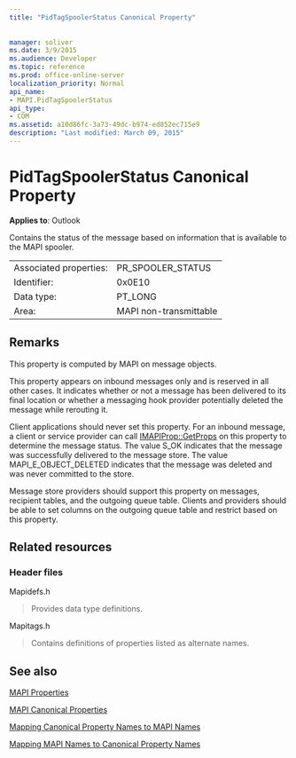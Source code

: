 ```yaml
---
title: "PidTagSpoolerStatus Canonical Property"
 
 
manager: soliver
ms.date: 3/9/2015
ms.audience: Developer
ms.topic: reference
ms.prod: office-online-server
localization_priority: Normal
api_name:
- MAPI.PidTagSpoolerStatus
api_type:
- COM
ms.assetid: a10d86fc-3a73-49dc-b974-ed852ec715e9
description: "Last modified: March 09, 2015"
---
```


# PidTagSpoolerStatus Canonical Property

  
  
**Applies to**: Outlook 
  
Contains the status of the message based on information that is available to the MAPI spooler.
  
|||
|:-----|:-----|
|Associated properties:  <br/> |PR_SPOOLER_STATUS  <br/> |
|Identifier:  <br/> |0x0E10  <br/> |
|Data type:  <br/> |PT_LONG  <br/> |
|Area:  <br/> |MAPI non-transmittable  <br/> |
   
## Remarks

This property is computed by MAPI on message objects.
  
This property appears on inbound messages only and is reserved in all other cases. It indicates whether or not a message has been delivered to its final location or whether a messaging hook provider potentially deleted the message while rerouting it.
  
Client applications should never set this property. For an inbound message, a client or service provider can call [IMAPIProp::GetProps](imapiprop-getprops.md) on this property to determine the message status. The value S_OK indicates that the message was successfully delivered to the message store. The value MAPI_E_OBJECT_DELETED indicates that the message was deleted and was never committed to the store. 
  
Message store providers should support this property on messages, recipient tables, and the outgoing queue table. Clients and providers should be able to set columns on the outgoing queue table and restrict based on this property.
  
## Related resources

### Header files

Mapidefs.h
  
> Provides data type definitions.
    
Mapitags.h
  
> Contains definitions of properties listed as alternate names.
    
## See also



[MAPI Properties](mapi-properties.md)
  
[MAPI Canonical Properties](mapi-canonical-properties.md)
  
[Mapping Canonical Property Names to MAPI Names](mapping-canonical-property-names-to-mapi-names.md)
  
[Mapping MAPI Names to Canonical Property Names](mapping-mapi-names-to-canonical-property-names.md)


